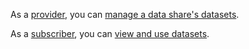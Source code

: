As a [provider](yjd1689789991286.md), you can [manage a data share's datasets](fxq1689789992252.md).

As a [subscriber](yjd1689789991286.md), you can [view and use datasets](lcj1689789991667.md).

